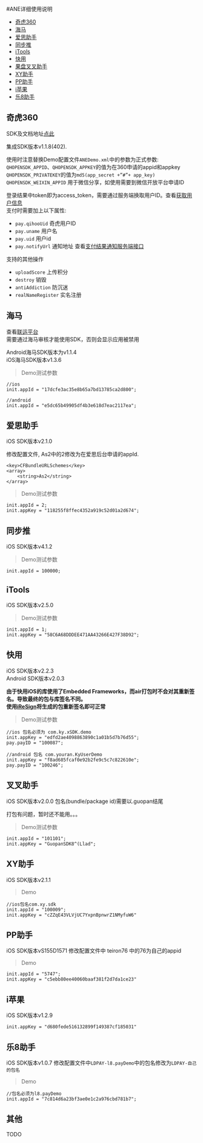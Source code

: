 #ANE详细使用说明

- [奇虎360](#奇虎360)
- [海马](#海马)
- [爱思助手](#爱思助手)
- [同步推](#同步推)
- [iTools](#itools)
- [快用](#快用)
- [果盘叉叉助手](#叉叉助手)
- [XY助手](#xy助手)
- [PP助手](#pp助手)
- [i苹果](#i苹果)
- [乐8助手](#乐8助手)


## 奇虎360

SDK及文档地址[点此](http://dev.360.cn/wiki/index/id/73)  

集成SDK版本v1.1.8(402).  

使用时注意替换Demo配置文件`ANEDemo.xml`中的参数为正式参数:  
`QHOPENSDK_APPID`、`QHOPENSDK_APPKEY`的值为在360申请的appid和appkey  
`QHOPENSDK_PRIVATEKEY`的值为`md5(app_secret +”#”+ app_key)`     
`QHOPENSDK_WEIXIN_APPID` 用于微信分享，如使用需要到微信开放平台申请ID  

登录结果中token即为access_token，需要通过服务端换取用户ID。查看[获取用户信息](http://dev.360.cn/wiki/index/id/67)  
支付时需要加上以下属性:  
- `pay.qihooUid` 奇虎用户ID
- `pay.uname`  用户名
- `pay.uid`    用户id
- `pay.notifyUrl` 通知地址
查看[支付结果通知服务端接口](http://dev.360.cn/wiki/index/id/68)

支持的其他操作
- `uploadScore`      上传积分
- `destroy`          销毁
- `antiAddiction`	   防沉迷
- `realNameRegister` 实名注册


## <span id="qihoo360">海马</span>

查看[联运平台](http://pay.haima.me)   
需要通过海马审核才能使用SDK，否则会显示应用被禁用

Android海马SDK版本为v1.1.4  
iOS海马SDK版本v1.3.6

> Demo测试参数
	
	//ios
	init.appId = "17dcfe3ac35e8b65a7bd13785ca2d800";

	//android
	init.appId = "e5dc65b49905df4b3e618d7eac2117ea";

## 爱思助手
iOS SDK版本v2.1.0  

修改配置文件, As2中的2修改为在爱思后台申请的appId.

	<key>CFBundleURLSchemes</key>
	<array>
		<string>As2</string>
	</array>

> Demo测试参数

	init.appId = 2;
	init.appKey = "118255f8ffec4352a919c52d01a2d674";

## 同步推
iOS SDK版本v4.1.2

> Demo测试参数
	
	init.appId = 100000;

## iTools
iOS SDK版本v2.5.0

> Demo测试参数

	init.appId = 1;
	init.appKey = "58C6A68DDDEE471AA43266E427F38D92";

## 快用
iOS SDK版本v2.2.3  
Android SDK版本v2.0.3

**由于快用iOS的库使用了Embedded Frameworks，而air打包时不会对其重新签名。导致最终的包与库签名不同。  
使用[iReSign](https://github.com/maciekish/iReSign)将生成的包重新签名即可正常**

> Demo测试参数
     
    //ios 包名必须为 com.ky.xSDK.demo
	init.appKey = "edfd2ae4098863890c1a01b5d7b76d55";
	pay.payID = "100087";

	//android 包名 com.youran.KyUserDemo
	init.appKey = "f8ad685fcaf0e92b2fe9c5c7c822610e";
	pay.payID = "100246";

## 叉叉助手
iOS SDK版本v2.0.0
包名(bundle/package id)需要以.guopan结尾

打包有问题，暂时还不能用。。。

> Demo测试参数
	
	init.appId = "101101";
	init.appKey = "GuopanSDK8^(Llad";

## XY助手
iOS SDK版本v2.1.1


> Demo
	
	//ios包名com.xy.sdk
	init.appId = "100009";
	init.appKey = "cZZqE43VLVjUC7YxpnBpnwrZ1NMyfuW6"


## PP助手
iOS SDK版本vS155D1571
修改配置文件中 teiron76 中的76为自己的appid

> Demo
	
	init.appId = "5747";
	init.appKey = "c5ebb80ee40060baaf381f2d7da1ce23"


## i苹果
iOS SDK版本v1.2.9

	
	init.appKey = "d680fede516132899f149387cf185031"

## 乐8助手
iOS SDK版本v1.0.7
修改配置文件中`LDPAY-l8.payDemo`中的包名修改为`LDPAY-自己的包名`
	
> Demo

	//包名必须为l8.payDemo
	init.appId = "7c814d6a23bf3ae0e1c2a976cbd781b7";

## 其他
TODO
